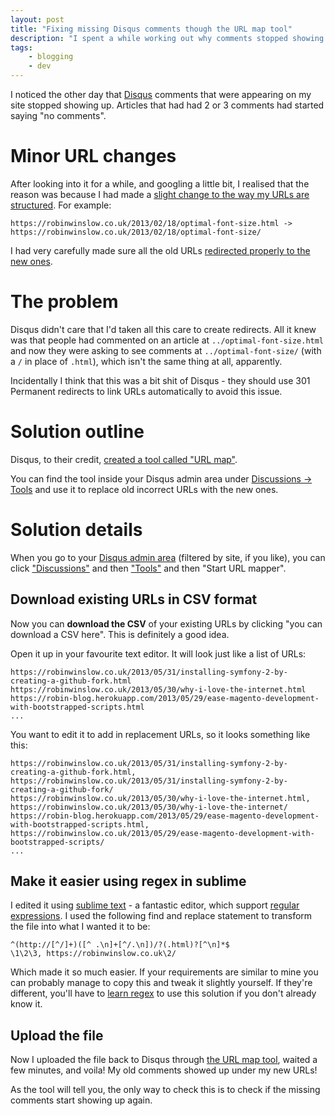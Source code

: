 ```yaml
---
layout: post
title: "Fixing missing Disqus comments though the URL map tool"
description: "I spent a while working out why comments stopped showing up on my blog posts. I eventually discovered the cause and worked out how to fix it through the Disqus URL map tool."
tags:
    - blogging
    - dev
---
```


I noticed the other day that [Disqus](http://disqus.com/) comments that were appearing on my site stopped showing up. Articles that had had 2 or 3 comments had started saying "no comments".

Minor URL changes
===

After looking into it for a while, and googling a little bit, I realised that the reason was because I had made a [slight change to the way my URLs are structured](https://github.com/nottrobin/robinwinslow.co.uk/commit/3255ec30f3ae1f7faa13c942e4a5e9db07290a6e). For example:

```
https://robinwinslow.co.uk/2013/02/18/optimal-font-size.html -> https://robinwinslow.co.uk/2013/02/18/optimal-font-size/
```

I had very carefully made sure all the old URLs [redirected properly to the new ones](https://github.com/nottrobin/robinwinslow.co.uk/commit/af062d575f0b15e54027a2c3df0697162bb312b0).

The problem
===

Disqus didn't care that I'd taken all this care to create redirects. All it knew was that people had commented on an article at `../optimal-font-size.html` and now they were asking to see comments at `../optimal-font-size/` (with a `/` in place of `.html`), which isn't the same thing at all, apparently.

Incidentally I think that this was a bit shit of Disqus - they should use 301 Permanent redirects to link URLs automatically to avoid this issue.

Solution outline
===

Disqus, to their credit, [created a tool called "URL map"](http://blog.disqus.com/post/870654196/migrate-your-threads-by-uploading-a-url-map).

You can find the tool inside your Disqus admin area under [Discussions -> Tools](http://robin-blog.disqus.com/admin/discussions/migrate/) and use it to replace old incorrect URLs with the new ones.

Solution details
===

When you go to your [Disqus admin area](http://disqus.com/admin/moderate/) (filtered by site, if you like), you can click ["Discussions"](http://robin-blog.disqus.com/admin/discussions/) and then ["Tools"](http://robin-blog.disqus.com/admin/discussions/migrate/) and then "Start URL mapper".

Download existing URLs in CSV format
---

Now you can **download the CSV** of your existing URLs by clicking "you can download a CSV here". This is definitely a good idea.

Open it up in your favourite text editor. It will look just like a list of URLs:

```
https://robinwinslow.co.uk/2013/05/31/installing-symfony-2-by-creating-a-github-fork.html
https://robinwinslow.co.uk/2013/05/30/why-i-love-the-internet.html
https://robin-blog.herokuapp.com/2013/05/29/ease-magento-development-with-bootstrapped-scripts.html
...
```

You want to edit it to add in replacement URLs, so it looks something like this:

```
https://robinwinslow.co.uk/2013/05/31/installing-symfony-2-by-creating-a-github-fork.html, https://robinwinslow.co.uk/2013/05/31/installing-symfony-2-by-creating-a-github-fork/
https://robinwinslow.co.uk/2013/05/30/why-i-love-the-internet.html, https://robinwinslow.co.uk/2013/05/30/why-i-love-the-internet/
https://robin-blog.herokuapp.com/2013/05/29/ease-magento-development-with-bootstrapped-scripts.html, https://robinwinslow.co.uk/2013/05/29/ease-magento-development-with-bootstrapped-scripts/
...
```

Make it easier using regex in sublime
---

I edited it using [sublime text](http://www.sublimetext.com/) - a fantastic editor, which support [regular expressions](http://en.wikipedia.org/wiki/Regular_expressions). I used the following find and replace statement to transform the file into what I wanted it to be:

```
^(http://[^/]+)([^ .\n]+[^/.\n])/?(.html)?[^\n]*$
\1\2\3, https://robinwinslow.co.uk\2/
```

Which made it so much easier. If your requirements are similar to mine you can probably manage to copy this and tweak it slightly yourself. If they're different, you'll have to [learn regex](http://www.regular-expressions.info/tutorial.html) to use this solution if you don't already know it.

Upload the file
---

Now I uploaded the file back to Disqus through [the URL map tool](http://robin-blog.disqus.com/admin/discussions/migrate/), waited a few minutes, and voila! My old comments showed up under my new URLs!

As the tool will tell you, the only way to check this is to check if the missing comments start showing up again.

